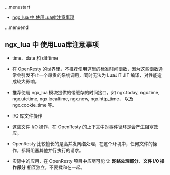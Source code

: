...menustart

 - [ngx_lua 中 使用Lua库注意事项](#d0e7b64b0f812084fef447a088ff7709)

...menuend


<h2 id="d0e7b64b0f812084fef447a088ff7709"></h2>

## ngx_lua 中 使用Lua库注意事项

 - time、date 和 difftime 
 - 在 OpenResty 的世界里，不推荐使用这里的标准时间函数，因为这些函数通常会引发不止一个昂贵的系统调用，同时无法为 LuaJIT JIT 编译，对性能造成较大影响。
 - 推荐使用 ngx_lua 模块提供的带缓存的时间接口，如 ngx.today, ngx.time, ngx.utctime, ngx.localtime, ngx.now, ngx.http_time， 以及 ngx.cookie_time 等。

 - I/O 库文件操作
 - 这些文件 I/O 操作，在 OpenResty 的上下文中对事件循环是会产生阻塞效应。 
 - OpenResty 比较擅长的是高并发网络处理，在这个环境中，任何文件的操作，都将阻塞其他并行执行的请求。
 - 实际中的应用，在 OpenResty 项目中应尽可能 让 **网络处理部分**、**文件 I/0 操作部分** 相互独立，不要揉和在一起。